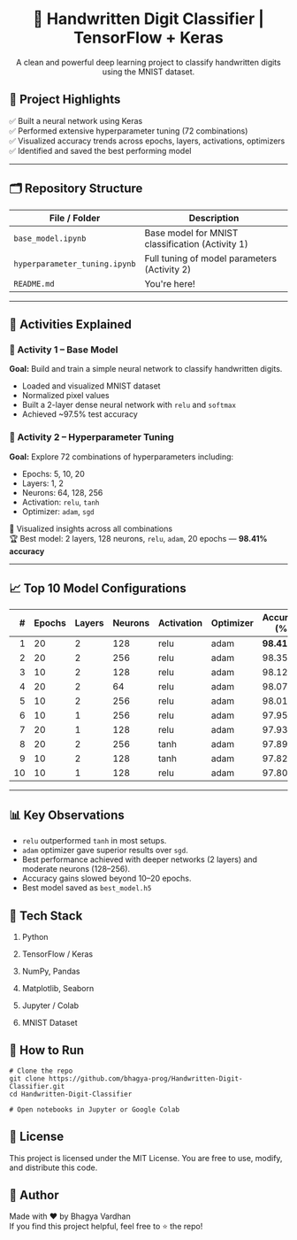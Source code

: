 <h1 align="center">🧠 Handwritten Digit Classifier | TensorFlow + Keras</h1>

<p align="center">
  A clean and powerful deep learning project to classify handwritten digits using the MNIST dataset.
</p>


## 📌 Project Highlights

✅ Built a neural network using Keras  
✅ Performed extensive hyperparameter tuning (72 combinations)  
✅ Visualized accuracy trends across epochs, layers, activations, optimizers  
✅ Identified and saved the best performing model

---

## 🗂️ Repository Structure

| File / Folder                  | Description |
|-------------------------------|-------------|
| `base_model.ipynb`            | Base model for MNIST classification (Activity 1) |
| `hyperparameter_tuning.ipynb` | Full tuning of model parameters (Activity 2) |
| `README.md`                   | You're here! |

---

## 🎯 Activities Explained

### 🧪 Activity 1 – Base Model

**Goal:** Build and train a simple neural network to classify handwritten digits.

- Loaded and visualized MNIST dataset
- Normalized pixel values
- Built a 2-layer dense neural network with `relu` and `softmax`
- Achieved ~97.5% test accuracy

### 🔁 Activity 2 – Hyperparameter Tuning

**Goal:** Explore 72 combinations of hyperparameters including:
- Epochs: 5, 10, 20
- Layers: 1, 2
- Neurons: 64, 128, 256
- Activation: `relu`, `tanh`
- Optimizer: `adam`, `sgd`

🧠 Visualized insights across all combinations  
🏆 Best model: 2 layers, 128 neurons, `relu`, `adam`, 20 epochs — **98.41% accuracy**

---

## 📈 Top 10 Model Configurations

| # | Epochs | Layers | Neurons | Activation | Optimizer | Accuracy (%) |
|--:|--------|--------|---------|------------|-----------|---------------|
| 1 | 20     | 2      | 128     | relu       | adam      | **98.41**     |
| 2 | 20     | 2      | 256     | relu       | adam      | 98.35         |
| 3 | 10     | 2      | 128     | relu       | adam      | 98.12         |
| 4 | 20     | 2      | 64      | relu       | adam      | 98.07         |
| 5 | 10     | 2      | 256     | relu       | adam      | 98.01         |
| 6 | 10     | 1      | 256     | relu       | adam      | 97.95         |
| 7 | 20     | 1      | 128     | relu       | adam      | 97.93         |
| 8 | 20     | 2      | 256     | tanh       | adam      | 97.89         |
| 9 | 10     | 2      | 128     | tanh       | adam      | 97.82         |
|10 | 10     | 1      | 128     | relu       | adam      | 97.80         |

---

## 📊 Key Observations

- `relu` outperformed `tanh` in most setups.
- `adam` optimizer gave superior results over `sgd`.
- Best performance achieved with deeper networks (2 layers) and moderate neurons (128–256).
- Accuracy gains slowed beyond 10–20 epochs.
- Best model saved as `best_model.h5`

## 🧠 Tech Stack
1. Python

2. TensorFlow / Keras

3. NumPy, Pandas

4. Matplotlib, Seaborn

5. Jupyter / Colab

6. MNIST Dataset



## 🚀 How to Run

    # Clone the repo
    git clone https://github.com/bhagya-prog/Handwritten-Digit-Classifier.git
    cd Handwritten-Digit-Classifier

    # Open notebooks in Jupyter or Google Colab 



## 📄 License
This project is licensed under the MIT License.
You are free to use, modify, and distribute this code.

## 🙌 Author
Made with ❤️ by Bhagya Vardhan <br>
If you find this project helpful, feel free to ⭐ the repo!